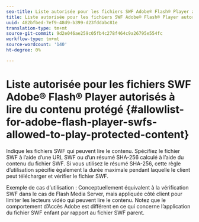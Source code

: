 ```yaml
---
seo-title: Liste autorisée pour les fichiers SWF Adobe® Flash® Player autorisés à lire du contenu protégé
title: Liste autorisée pour les fichiers SWF Adobe® Flash® Player autorisés à lire du contenu protégé
uuid: 482bfbed-7ef9-48d9-b399-d23fddabc81e
translation-type: tm+mt
source-git-commit: 9d2e046ae259c05fb4c278f464c9a26795e554fc
workflow-type: tm+mt
source-wordcount: '140'
ht-degree: 0%

---
```



# Liste autorisée pour les fichiers SWF Adobe® Flash® Player autorisés à lire du contenu protégé {#allowlist-for-adobe-flash-player-swfs-allowed-to-play-protected-content}

Indique les fichiers SWF qui peuvent lire le contenu. Spécifiez le fichier SWF à l’aide d’une URL SWF ou d’un résumé SHA-256 calculé à l’aide du contenu du fichier SWF. Si vous utilisez le résumé SHA-256, cette règle d’utilisation spécifie également la durée maximale pendant laquelle le client peut télécharger et vérifier le fichier SWF.

Exemple de cas d’utilisation : Conceptuellement équivalent à la vérification SWF dans le cas de Flash Media Server, mais appliquée côté client pour limiter les lecteurs vidéo qui peuvent lire le contenu. Notez que le comportement d’Accès Adobe est différent en ce qui concerne l’application du fichier SWF enfant par rapport au fichier SWF parent.
